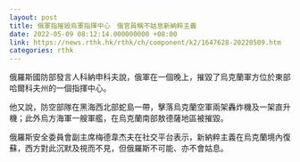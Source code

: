 ```yaml
---
layout: post
title: 俄軍指摧毀烏軍指揮中心　俄官員稱不姑息新納粹主義
date: 2022-05-09 08:12:14.000000000 +08:00
link: https://news.rthk.hk/rthk/ch/component/k2/1647628-20220509.htm
categories: rthk
---
```


俄羅斯國防部發言人科納申科夫說，俄軍在一個晚上，摧毀了烏克蘭軍方位於東部哈爾科夫州的一個指揮中心。

他又說，防空部隊在黑海西北部蛇島一帶，擊落烏克蘭空軍兩架轟炸機及一架直升機；此外烏方海軍一艘軍艦，在烏克蘭南部敖德薩地區被摧毀。

俄羅斯安全委員會副主席梅德韋杰夫在社交平台表示，新納粹主義在烏克蘭境內復蘇，西方對此沉默及視而不見，但俄羅斯不可能、亦不會姑息。
